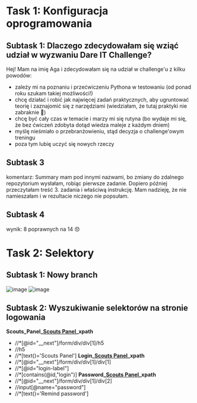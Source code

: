 # Task 1: Konfiguracja oprogramowania
## Subtask 1: Dlaczego zdecydowałam się wziąć udział w wyzwaniu Dare IT Challenge?
Hej! Mam na imię Aga i zdecydowałam się na udział w challenge'u z kilku powodów:
- zależy mi na poznaniu i przećwiczeniu Pythona w testowaniu (od ponad roku szukam takiej możliwości!)
- chcę działać i robić jak najwięcej zadań praktycznych, aby ugruntować teorię i zaznajomić się z narzędziami (wiedziałam, że tutaj praktyki nie zabraknie 🙂)
- chcę być cały czas w temacie i marzy mi się rutyna (bo wydaje mi się, że bez ćwiczeń zdobyta dotąd wiedza maleje z każdym dniem)
- myślę nieśmiało o przebranżowieniu, stąd decyzja o challenge'owym treningu
- poza tym lubię uczyć się nowych rzeczy
## Subtask 3
komentarz: Summary mam pod innymi nazwami, bo zmiany do zdalnego repozytorium wysłałam, robiąc pierwsze zadanie. Dopiero później przeczytałam treść 3. zadania i właściwą instrukcję. Mam nadzieję, że nie namieszałam i w rezultacie niczego nie popsułam.
## Subtask 4
wynik: 8 poprawnych na 14 :disappointed:

# Task 2: Selektory
## Subtask 1: Nowy branch
![image](https://user-images.githubusercontent.com/116113886/230984521-b41735f7-866e-4de8-b45a-60f1e5cbe24a.png)
![image](https://user-images.githubusercontent.com/116113886/230984667-4071d291-e79f-48e8-a54d-a6f56d722e42.png)
## Subtask 2: Wyszukiwanie selektorów na stronie logowania
**Scouts_Panel_[Scouts Panel](https://scouts-test.futbolkolektyw.pl/en/login?redirected=true)_xpath**
- //*[@id="__next"]/form/div/div[1]/h5
- //h5
- //*[text()='Scouts Panel']
**Login_[Scouts Panel](https://scouts-test.futbolkolektyw.pl/en/login?redirected=true)_xpath**
- //*[@id="__next"]/form/div/div[1]/div[1]
- //*[@id="login-label"] 
- //*[contains(@id,"login")]
**Password_[Scouts Panel](https://scouts-test.futbolkolektyw.pl/en/login?redirected=true)_xpath**
- //*[@id="__next"]/form/div/div[1]/div[2]
- //input[@name="password"]
- //*[text()='Remind password']

